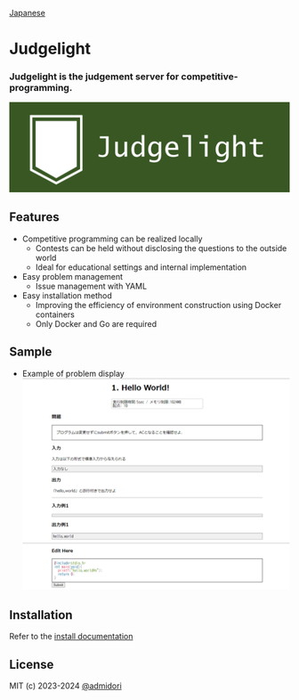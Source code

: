 [Japanese](https://github.com/admidori/judgelight/blob/master/docs/README-ja.md)
# Judgelight
### Judgelight is the judgement server for competitive-programming.
![logo](/docs/img/logo.png)

## Features
- Competitive programming can be realized locally
  - Contests can be held without disclosing the questions to the outside world
  - Ideal for educational settings and internal implementation
- Easy problem management
  - Issue management with YAML
- Easy installation method
  - Improving the efficiency of environment construction using Docker containers
  - Only Docker and Go are required

## Sample
- Example of problem display
![sample1](/docs/img/Sample1.png)

## Installation
Refer to the [install documentation]()

## License
MIT (c) 2023-2024 [@admidori](https://github.com/admidori)
